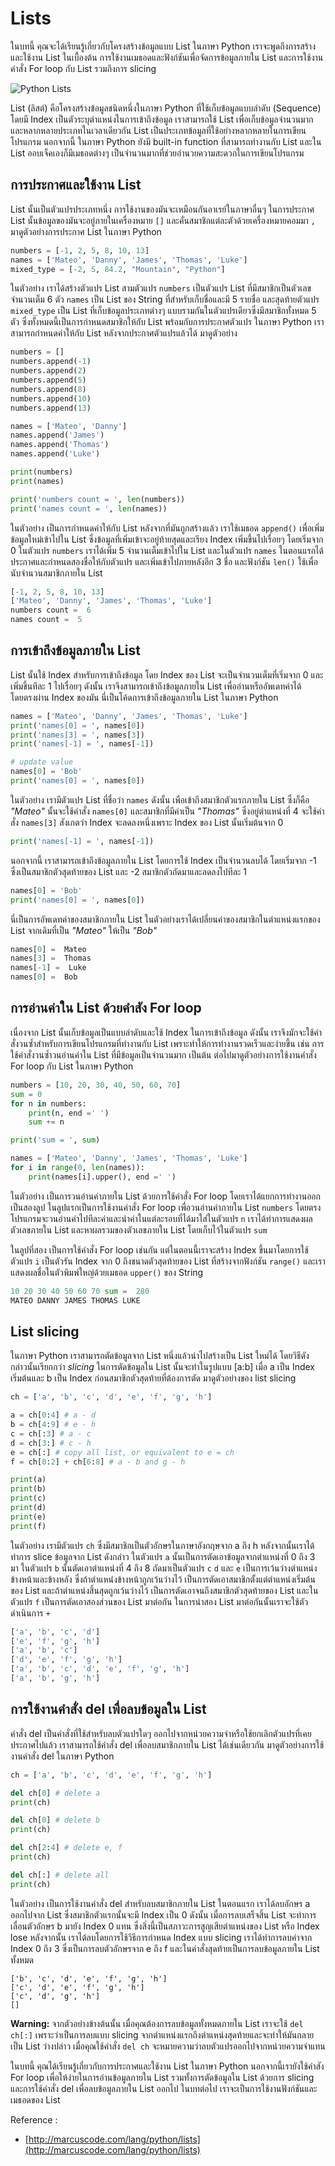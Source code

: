 # Lists

ในบทนี้ คุณจะได้เรียนรู้เกี่ยวกับโครงสร้างข้อมูลแบบ List ในภาษา Python เราจะพูดถึงการสร้างและใช้งาน List ในเบื้องต้น การใช้งานเมธอดและฟังก์ชันเพื่อจัดการข้อมูลภายใน List และการใช้งานคำสั่ง For loop กับ List รวมถึงการ slicing

![Python Lists](http://marcuscode.com/media/72/marcuscode_KSVAJo7O_1000.jpg "Python Lists")

List (ลิสต์) คือโครงสร้างข้อมูลชนิดหนึ่งในภาษา Python ที่ใช้เก็บข้อมูลแบบลำดับ (Sequence) โดยมี Index เป็นตัวระบุตำแหน่งในการเข้าถึงข้อมูล เราสามารถใช้ List เพื่อเก็บข้อมูลจำนวนมากและหลากหลายประเภทในเวลาเดียวกัน List เป็นประเภทข้อมูลที่ใช้อย่างหลากหลายในการเขียนโปรแกรม นอกจากนี้ ในภาษา Python ยังมี built-in function ที่สามารถทำงานกับ List และใน List ออบเจ็คเองก็มีเมธอดต่างๆ เป็นจำนวนมากที่ช่วยอำนวยความสะดวกในการเขียนโปรแกรม

## การประกาศและใช้งาน List

List นั้นเป็นตัวแปรประเภทหนึ่ง การใช้งานของมันจะเหมือนกันอาเรย์ในภาษาอื่นๆ ในการประกาศ List นั้นข้อมูลของมันจะอยู่ภายในเครื่องหมาย  `[]`  และคั่นสมาชิกแต่ละตัวด้วยเครื่องหมายคอมมา  `,`  มาดูตัวอย่างการประกาศ List ในภาษา Python

```py
numbers = [-1, 2, 5, 8, 10, 13]
names = ['Mateo', 'Danny', 'James', 'Thomas', 'Luke']
mixed_type = [-2, 5, 84.2, "Mountain", "Python"]

```

ในตัวอย่าง เราได้สร้างตัวแปร List สามตัวแปร  `numbers`  เป็นตัวแปร List ที่มีสมาชิกเป็นตัวเลขจำนวนเต็ม 6 ตัว  `names`  เป็น List ของ String ที่สำหรับเก็บชื่อและมี 5 รายชื่อ และสุดท้ายตัวแปร  `mixed_type`  เป็น List ที่เก็บข้อมูลประเภทต่างๆ แบบรวมกันในตัวแปรเดียวซึ่งมีสมาชิกทั้งหมด 5 ตัว ซึ่งทั้งหมดนี้เป็นการกำหนดสมาชิกให้กับ List พร้อมกับการประกาศตัวแปร ในภาษา Python เราสามารถกำหนดค่าให้กับ List หลังจากประกาศตัวแปรแล้วได้ มาดูตัวอย่าง

```py
numbers = []
numbers.append(-1)
numbers.append(2)
numbers.append(5)
numbers.append(8)
numbers.append(10)
numbers.append(13)

names = ['Mateo', 'Danny']
names.append('James')
names.append('Thomas')
names.append('Luke')

print(numbers)
print(names)

print('numbers count = ', len(numbers))
print('names count = ', len(names))

```

ในตัวอย่าง เป็นการกำหนดค่าให้กับ List หลังจากที่มันถูกสร้างแล้ว เราใช้เมธอด  `append()`  เพื่อเพิ่มข้อมูลใหม่เข้าไปใน List ซึ่งข้อมูลที่เพิ่มเข้าจะอยู่ท้ายสุดและเรียง Index เพิ่มขึ้นไปเรื่อยๆ โดยเริ่มจาก 0 ในตัวแปร  `numbers`  เราได้เพิ่ม 5 จำนวนเต็มเข้าไปใน List และในตัวแปร  `names`  ในตอนแรกได้ประกาศและกำหนดสองชื่อให้กับตัวแปร และเพิ่มเข้าไปภายหลังอีก 3 ชื่อ และฟังก์ชัน  `len()`  ใช้เพื่อนับจำนวนสมาชิกภายใน List

```py
[-1, 2, 5, 8, 10, 13]
['Mateo', 'Danny', 'James', 'Thomas', 'Luke']
numbers count =  6
names count =  5

```

## การเข้าถึงข้อมูลภายใน List

List นั้นใช้ Index สำหรับการเข้าถึงข้อมูล โดย Index ของ List จะเป็นจำนวนเต็มที่เริ่มจาก 0 และเพิ่มขึ้นทีละ 1 ไปเรื่อยๆ ดังนั้น เราจึงสามารถเข้าถึงข้อมูลภายใน List เพื่ออ่านหรืออัพเดทค่าได้โดยตรงผ่าน Index ของมัน นี่เป็นโค้ดการเข้าถึงข้อมูลภายใน List ในภาษา Python

```py
names = ['Mateo', 'Danny', 'James', 'Thomas', 'Luke']
print('names[0] = ', names[0])
print('names[3] = ', names[3])
print('names[-1] = ', names[-1])

# update value
names[0] = 'Bob'
print('names[0] = ', names[0])

```

ในตัวอย่าง เรามีตัวแปร List ที่ชื่อว่า  `names`  ดังนั้น เพือเข้าถึงสมาชิกตัวแรกภายใน List ซึ่งก็คือ  _"Mateo"_  นั้นจะใช้คำสั่ง  `names[0]`  และสมาชิกที่มีค่าเป็น  _"Thomas"_  ซึ่งอยู่ตำแหน่งที่ 4 จะใช้คำสั่ง  `names[3]`  สังเกตว่า Index จะลดลงหนึ่งเพราะ Index ของ List นั้นเริ่มต้นจาก 0

```py
print('names[-1] = ', names[-1])

```

นอกจากนี้ เราสามารถเข้าถึงข้อมูลภายใน List โดยการใช้ Index เป็นจำนวนลบได้ โดยเริ่มจาก -1 ซึ่งเป็นสมาชิกตัวสุดท้ายของ List และ -2 สมาชิกตัวถัดมาและลดลงไปทีละ 1

```py
names[0] = 'Bob'
print('names[0] = ', names[0])

```

นี่เป็นการอัพเดทค่าของสมาชิกภายใน List ในตัวอย่างเราได้เปลี่ยนค่าของสมาชิกในตำแหน่งแรกของ List จากเดิมที่เป็น  _"Mateo"_  ให้เป็น  _"Bob"_

```py
names[0] =  Mateo
names[3] =  Thomas
names[-1] =  Luke
names[0] =  Bob

```

## การอ่านค่าใน List ด้วยคำสัง For loop

เนื่องจาก List นั้นเก็บข้อมูลเป็นแบบลำดับและใช้ Index ในการเข้าถึงข้อมูล ดังนั้น เราจึงมักจะใช้คำสั่งวนซ้ำสำหรับการเขียนโปรแกรมที่ทำงานกับ List เพราะทำให้การทำงานรวดเร็วและง่ายขึ้น เช่น การใช้คำสั่งวนซ้ำวนอ่านค่าใน List ที่มีข้อมูลเป็นจำนวนมาก เป็นต้น ต่อไปมาดูตัวอย่างการใช้งานคำสั่ง For loop กับ List ในภาษา Python

```py
numbers = [10, 20, 30, 40, 50, 60, 70]
sum = 0
for n in numbers:
    print(n, end =' ')
    sum += n

print('sum = ', sum)

names = ['Mateo', 'Danny', 'James', 'Thomas', 'Luke']
for i in range(0, len(names)):
    print(names[i].upper(), end =' ')

```

ในตัวอย่าง เป็นการวนอ่านค่าภายใน List ด้วยการใช้คำสั่ง For loop โดยเราได้แยกการทำงานออกเป็นสองลูป ในลูปแรกเป็นการใช้งานคำสั่ง For loop เพื่อวนอ่านค่าภายใน List  `numbers`  โดยตรง โปรแกรมจะวนอ่านค่าไปทีละค่าและนำค่าในแต่ละรอบที่ได้มาใส่ในตัวแปร  `n`  เราได้ทำการแสดงผลตัวเลขภายใน List และหาผลรวมของตัวเลขภายใน List โดยเก็บไว้ในตัวแปร  `sum`

ในลูปที่สอง เป็นการใช้คำสั่ง For loop เช่นกัน แต่ในตอนนี้เราจะสร้าง Index ขึ้นมาโดยการใช้ตัวแปร  `i`  เป็นตัวรัน Index จาก 0 ถึงขนาดตัวสุดท้ายของ List ที่สร้างจากฟังก์ชัน  `range()`  และเราแสดงผลชื่อในตัวพิมพ์ใหญ่ด้วยเมธอด  `upper()`  ของ String

```py
10 20 30 40 50 60 70 sum =  280
MATEO DANNY JAMES THOMAS LUKE
```

## List slicing

ในภาษา Python เราสามารถตัดข้อมูลจาก List หนึ่งแล้วนำไปสร้างเป็น List ใหม่ได้ โดยวิธีดังกล่าวนั้นเรียกกว่า  _slicing_  ในการตัดข้อมูลใน List นั้นจะทำในรูปแบบ [a:b] เมื่อ a เป็น Index เริ่มต้นและ b เป็น Index ก่อนสมาชิกตัวสุดท้ายที่ต้องการตัด มาดูตัวอย่างของ list slicing

```py
ch = ['a', 'b', 'c', 'd', 'e', 'f', 'g', 'h']

a = ch[0:4] # a - d
b = ch[4:9] # e - h
c = ch[:3] # a - c
d = ch[3:] # c - h
e = ch[:] # copy all list, or equivalent to e = ch
f = ch[0:2] + ch[6:8] # a - b and g - h

print(a)
print(b)
print(c)
print(d)
print(e)
print(f)
```

ในตัวอย่าง เรามีตัวแปร  `ch`  ซึ่งมีสมาชิกเป็นตัวอักษรในภาษาอังกฤษจาก a ถึง h หลังจากนั้นเราได้ทำการ slice ข้อมูลจาก List ดังกล่าว ในตัวแปร  `a`  นั้นเป็นการตัดเอาข้อมูลจากตำแหน่งที่ 0 ถึง 3 มา ในตัวแปร  `b`  นั้นตัดเอาตำแหน่งที่ 4 ถึง 8 ถัดมาเป็นตัวแปร  `c`  `d`  และ  `e`  เป็นการเว้นว่างตำแหน่งข้างหน้าและข้างหลัง ซึ่งถ้าตำแหน่งข้างหน้าถูกเว้นว่างไว้ เป็นการตัดเอาสมาชิกตั้งแต่ตำแหน่งเริ่มต้นของ List และถ้าตำแหน่งสิ้นสุดถูกเว้นว่างไว้ เป็นการตัดเอาจนถึงสมาชิกตัวสุดท้ายของ List และในตัวแปร  `f`  เป็นการตัดเอาสองส่วนของ List มาต่อกัน ในการนำสอง List มาต่อกันนั้นเราจะใช้ตัวดำเนินการ  `+`

```py
['a', 'b', 'c', 'd']
['e', 'f', 'g', 'h']
['a', 'b', 'c']
['d', 'e', 'f', 'g', 'h']
['a', 'b', 'c', 'd', 'e', 'f', 'g', 'h']
['a', 'b', 'g', 'h']
```

## การใช้งานคำสั่ง del เพื่อลบข้อมูลใน List

คำสั่ง del เป็นคำสั่งที่ใช้สำหรับลบตัวแปรใดๆ ออกไปจากหน่วยความจำหรือใช้ยกเลิกตัวแปรที่เคยประกาศไปแล้ว เราสามารถใช้คำสั่ง del เพื่อลบสมาชิกภายใน List ได้เช่นเดียวกัน มาดูตัวอย่างการใช้งานคำสั่ง del ในภาษา Python

```py
ch = ['a', 'b', 'c', 'd', 'e', 'f', 'g', 'h']

del ch[0] # delete a 
print(ch)

del ch[0] # delete b 
print(ch)

del ch[2:4] # delete e, f 
print(ch)

del ch[:] # delete all
print(ch)
```

ในตัวอย่าง เป็นการใช้งานคำสั่ง del สำหรับลบสมาชิกภายใน List ในตอนแรก เราได้ลบอักษร a ออกไปจาก List ซึ่งสมาชิกตัวแรกนั้นจะมี Index เป็น 0 ดังนั้น เมื่อการลบเสร็จสิ้น List จะทำการเลื่อนตัวอักษร b มายัง Index 0 แทน ซึ่งสิ่งนี้เป็นสภาวะการสูญเสียตำแหน่งของ List หรือ Index lose หลังจากนั้น เราได้ลบโดยการใช้วิธีการกำหนด Index แบบ slicing เราได้ทำการลบค่าจาก Index 0 ถึง 3 ซึ่งเป็นการลบตัวอักษรจาก e ถึง f และในคำสั่งสุดท้ายเป็นการลบข้อมูลภายใน List ทั้งหมด

```
['b', 'c', 'd', 'e', 'f', 'g', 'h']
['c', 'd', 'e', 'f', 'g', 'h']
['c', 'd', 'g', 'h']
[]

```

**Warning:**  จากตัวอย่างข้างต้นนั้น เมื่อคุณต้องการลบข้อมูลทั้งหมดภายใน List เราจะใช้  `del ch[:]`  เพราะว่าเป็นการลบแบบ slicing จากตำแหน่งแรกถึงตำแหน่งสุดท้ายและจะทำให้มันกลายเป็น List ว่างปล่าว เมื่อคุณใช้คำสั่ง  `del ch`  จะหมายความว่าลบตัวแปรออกไปจากหน่วยความจำแทน

ในบทนี้ คุณได้เรียนรู้เกี่ยวกับการประกาศและใช้งาน List ในภาษา Python นอกจากนี้เรายังใช้คำสัง For loop เพื่อให้ง่ายในการอ่านข้อมูลภายใน List รวมทั้งการตัดข้อมูลใน List ด้วยการ slicing และการใช้คำสั่ง del เพื่อลบข้อมูลภายใน List ออกไป ในบทต่อไป เราจะเป็นการใช้งานฟังก์ชันและเมธอดของ List

Reference :

-   [http://marcuscode.com/lang/python/lists](http://marcuscode.com/lang/python/lists)
<!--stackedit_data:
eyJoaXN0b3J5IjpbMTExODA4OTMzNiwtMjAzNDkzNjExNF19
-->